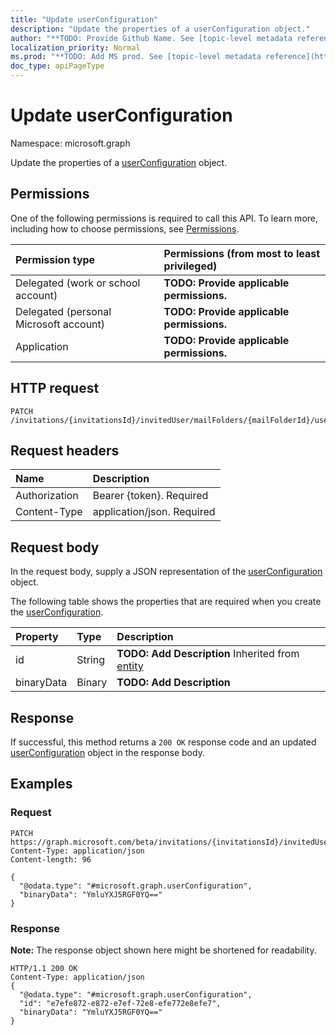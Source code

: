 ```yaml
---
title: "Update userConfiguration"
description: "Update the properties of a userConfiguration object."
author: "**TODO: Provide Github Name. See [topic-level metadata reference](https://msgo.azurewebsites.net/add/document/guidelines/metadata.html#topic-level-metadata)**"
localization_priority: Normal
ms.prod: "**TODO: Add MS prod. See [topic-level metadata reference](https://msgo.azurewebsites.net/add/document/guidelines/metadata.html#topic-level-metadata)**"
doc_type: apiPageType
---
```


# Update userConfiguration

Namespace: microsoft.graph

Update the properties of a [userConfiguration](../resources/userconfiguration.md) object.

## Permissions
One of the following permissions is required to call this API. To learn more, including how to choose permissions, see [Permissions](/concepts/permissions-reference.md).

|Permission type|Permissions (from most to least privileged)|
|:---|:---|
|Delegated (work or school account)|**TODO: Provide applicable permissions.**|
|Delegated (personal Microsoft account)|**TODO: Provide applicable permissions.**|
|Application|**TODO: Provide applicable permissions.**|

## HTTP request
<!-- {
  "blockType": "ignored"
}
-->
``` http
PATCH /invitations/{invitationsId}/invitedUser/mailFolders/{mailFolderId}/userConfigurations/{userConfigurationId}
```

## Request headers
|Name|Description|
|:---|:---|
|Authorization|Bearer {token}. Required|
|Content-Type|application/json. Required|

## Request body
In the request body, supply a JSON representation of the [userConfiguration](../resources/userconfiguration.md) object.

The following table shows the properties that are required when you create the [userConfiguration](../resources/userconfiguration.md).

|Property|Type|Description|
|:---|:---|:---|
|id|String|**TODO: Add Description** Inherited from [entity](../resources/entity.md)|
|binaryData|Binary|**TODO: Add Description**|



## Response
If successful, this method returns a `200 OK` response code and an updated [userConfiguration](../resources/userconfiguration.md) object in the response body.

## Examples

### Request
<!-- {
  "blockType": "request",
  "name": "update_userconfiguration"
}
-->
``` http
PATCH https://graph.microsoft.com/beta/invitations/{invitationsId}/invitedUser/mailFolders/{mailFolderId}/userConfigurations/{userConfigurationId}
Content-Type: application/json
Content-length: 96

{
  "@odata.type": "#microsoft.graph.userConfiguration",
  "binaryData": "YmluYXJ5RGF0YQ=="
}
```

### Response
**Note:** The response object shown here might be shortened for readability.
<!-- {
  "blockType": "response",
  "truncated": true
}
-->
``` http
HTTP/1.1 200 OK
Content-Type: application/json
{
  "@odata.type": "#microsoft.graph.userConfiguration",
  "id": "e7efe872-e872-e7ef-72e8-efe772e8efe7",
  "binaryData": "YmluYXJ5RGF0YQ=="
}
```

